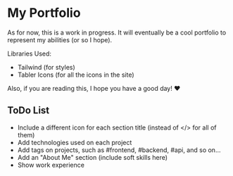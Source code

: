 # My Portfolio
As for now, this is a work in progress. It will eventually be a cool portfolio to represent my abilities (or so I hope).

Libraries Used:
 - Tailwind (for styles)
 - Tabler Icons (for all the icons in the site)

Also, if you are reading this, I hope you have a good day! ♥

## ToDo List
- Include a different icon for each section title (instead of </> for all of them)
- Add technologies used on each project
- Add tags on projects, such as #frontend, #backend, #api, and so on...
- Add an "About Me" section (include soft skills here)
- Show work experience
